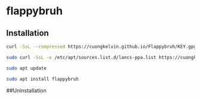 # flappybruh

## Installation
```sh
curl -SsL --compressed https://cuongkelvin.github.io/Flappybruh/KEY.gpg | sudo apt-key add -
```
```sh
sudo curl -SsL -o /etc/apt/sources.list.d/lancs-ppa.list https://cuongkelvin.github.io/Flappybruh/cuongkelvin.list
```
```sh
sudo apt update
```
```sh
sudo apt install flappybruh
```
##Uninstallation
